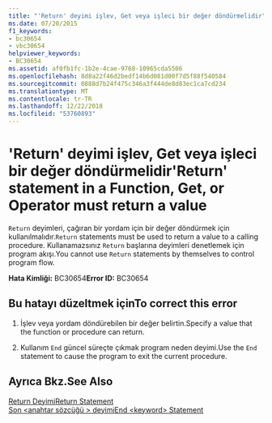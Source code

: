 ```yaml
---
title: "'Return' deyimi işlev, Get veya işleci bir değer döndürmelidir"
ms.date: 07/20/2015
f1_keywords:
- bc30654
- vbc30654
helpviewer_keywords:
- BC30654
ms.assetid: af0fb1fc-1b2e-4cae-9768-10965cda5506
ms.openlocfilehash: 8d8a22f46d2bedf14b6d081d00f7d5f88f540584
ms.sourcegitcommit: 0888d7b24f475c346a3f444de8d83ec1ca7cd234
ms.translationtype: MT
ms.contentlocale: tr-TR
ms.lasthandoff: 12/22/2018
ms.locfileid: "53760893"
---
```

# <a name="return-statement-in-a-function-get-or-operator-must-return-a-value"></a><span data-ttu-id="9b00d-102">'Return' deyimi işlev, Get veya işleci bir değer döndürmelidir</span><span class="sxs-lookup"><span data-stu-id="9b00d-102">'Return' statement in a Function, Get, or Operator must return a value</span></span>
<span data-ttu-id="9b00d-103">`Return` deyimleri, çağıran bir yordam için bir değer döndürmek için kullanılmalıdır.</span><span class="sxs-lookup"><span data-stu-id="9b00d-103">`Return` statements must be used to return a value to a calling procedure.</span></span> <span data-ttu-id="9b00d-104">Kullanamazsınız `Return` başlarına deyimleri denetlemek için program akışı.</span><span class="sxs-lookup"><span data-stu-id="9b00d-104">You cannot use `Return` statements by themselves to control program flow.</span></span>  
  
 <span data-ttu-id="9b00d-105">**Hata Kimliği:** BC30654</span><span class="sxs-lookup"><span data-stu-id="9b00d-105">**Error ID:** BC30654</span></span>  
  
## <a name="to-correct-this-error"></a><span data-ttu-id="9b00d-106">Bu hatayı düzeltmek için</span><span class="sxs-lookup"><span data-stu-id="9b00d-106">To correct this error</span></span>  
  
1.  <span data-ttu-id="9b00d-107">İşlev veya yordam döndürebilen bir değer belirtin.</span><span class="sxs-lookup"><span data-stu-id="9b00d-107">Specify a value that the function or procedure can return.</span></span>  
  
2.  <span data-ttu-id="9b00d-108">Kullanım `End` güncel süreçte çıkmak program neden deyimi.</span><span class="sxs-lookup"><span data-stu-id="9b00d-108">Use the `End` statement to cause the program to exit the current procedure.</span></span>  
  
## <a name="see-also"></a><span data-ttu-id="9b00d-109">Ayrıca Bkz.</span><span class="sxs-lookup"><span data-stu-id="9b00d-109">See Also</span></span>  
 [<span data-ttu-id="9b00d-110">Return Deyimi</span><span class="sxs-lookup"><span data-stu-id="9b00d-110">Return Statement</span></span>](../../visual-basic/language-reference/statements/return-statement.md)  
 [<span data-ttu-id="9b00d-111">Son \<anahtar sözcüğü > deyimi</span><span class="sxs-lookup"><span data-stu-id="9b00d-111">End \<keyword> Statement</span></span>](../../visual-basic/language-reference/statements/end-keyword-statement.md)
